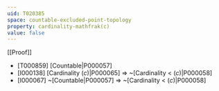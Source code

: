 ```yaml
---
uid: T020385
space: countable-excluded-point-topology
property: cardinality-mathfrak(c)
value: false
---
```

[[Proof]]

* [T000859] [Countable|P000057]
* [I000138] [Cardinality $\mathfrak(c)$|P000065] => ~[Cardinality < $\mathfrak(c)$|P000058]
* [I000067] ~[Countable|P000057] => ~[Cardinality < $\mathfrak(c)$|P000058]

